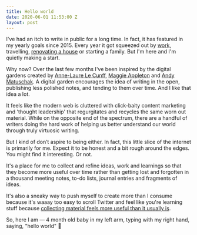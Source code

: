 ```yaml
---
title: Hello world
date: 2020-06-01 11:53:00 Z
layout: post
---
```


I've had an itch to write in public for a long time. In fact, it has featured in my yearly goals since 2015. Every year it got squeezed out by [work](http://pete.studio), travelling, [renovating a house](http://instagram.com/guinearow) or starting a family. But I'm here and I'm quietly making a start.

Why now? Over the last few months I've been inspired by the digital gardens created by [Anne-Laure Le Cunff](https://nesslabs.com/digital-garden-tiddlywiki), [Maggie Appleton](https://maggieappleton.com/garden/) and [Andy Matuschak](https://notes.andymatuschak.org). A digital garden encourages the idea of writing in the open, publishing less polished notes, and tending to them over time. And I like that idea a lot.

It feels like the modern web is cluttered with click-baity content marketing and 'thought leadership' that regurgitates and recycles the same worn out material. While on the opposite end of the spectrum, there are a handful of writers doing the hard work of helping us better understand our world through truly virtuosic writing. 

But I kind of don’t aspire to being either. In fact, this little slice of the internet is primarily for me. Expect it to be honest and a bit rough around the edges. You might find it interesting. Or not.

It's a place for me to collect and refine ideas, work and learnings so that they become more useful over time rather than getting lost and forgotten in a thousand meeting notes, to-do lists, journal entries and fragments of ideas.

It's also a sneaky way to push myself to create more than I consume because it's waaay too easy to scroll Twitter and feel like you're learning stuff because [collecting material feels more useful than it usually is](https://notes.andymatuschak.org/z8QSUyNdq3CMK79KSnCW7QTR1MPHEFi4Q2LY8).

So, here I am — 4 month old baby in my left arm, typing with my right hand, saying, "hello world" 👋